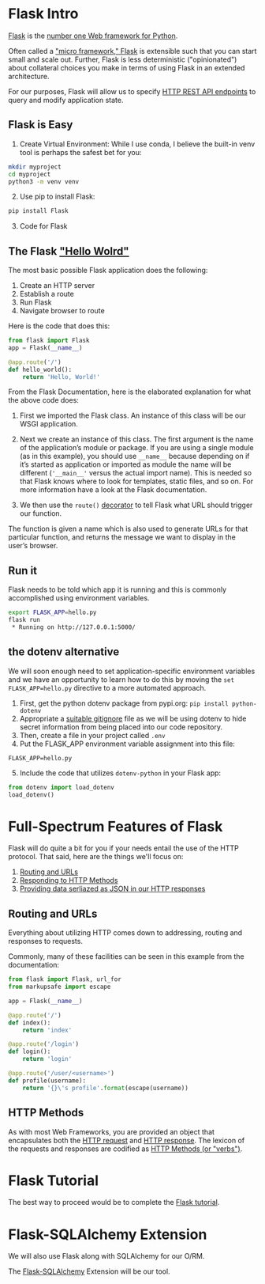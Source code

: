 # Flask Intro

[Flask](https://flask.palletsprojects.com/en/2.2.x/) is the [number one Web framework for Python](https://lp.jetbrains.com/python-developers-survey-2021/#FrameworksLibraries).

Often called a ["micro framework," Flask](https://flask.palletsprojects.com/en/2.2.x/design/#what-does-micro-mean) is extensible such that you can start small and scale out.  Further, Flask is less deterministic ("opinionated") about collateral choices you make in terms of using Flask in an extended architecture.

For our purposes, Flask will allow us to specify [HTTP REST API endpoints](https://en.wikipedia.org/wiki/Representational_state_transfer) to query and modify application state.

## Flask is Easy

1. Create Virtual Environment: While I use conda, I believe the built-in venv tool is perhaps the safest bet for you:
``` bash
mkdir myproject
cd myproject
python3 -m venv venv
```
2. Use pip to install Flask:
``` bash
pip install Flask
```
3. Code for Flask

## The Flask ["Hello Wolrd"](https://en.wikipedia.org/wiki/%22Hello,_World!%22_program)

The most basic possible Flask application does the following:
1. Create an HTTP server
2. Establish a route
3. Run Flask
4. Navigate browser to route

Here is the code that does this:
```python
from flask import Flask
app = Flask(__name__)

@app.route('/')
def hello_world():
    return 'Hello, World!'
```

From the Flask Documentation, here is the elaborated explanation for what the above code does:

1. First we imported the Flask class. An instance of this class will be our WSGI application.

2. Next we create an instance of this class. The first argument is the name of the application’s module or package. If you are using a single module (as in this example), you should use `__name__` because depending on if it’s started as application or imported as module the name will be different (`'__main__'` versus the actual import name). This is needed so that Flask knows where to look for templates, static files, and so on. For more information have a look at the Flask documentation.

3. We then use the `route()` [decorator](https://pythonbasics.org/decorators/) to tell Flask what URL should trigger our function.

The function is given a name which is also used to generate URLs for that particular function, and returns the message we want to display in the user’s browser.

## Run it

Flask needs to be told which app it is running and this is commonly accomplished using environment variables.

```bash
export FLASK_APP=hello.py
flask run
 * Running on http://127.0.0.1:5000/
```

## the dotenv alternative

We will soon enough need to set application-specific environment variables and we have an opportunity to learn how to do this by moving the `set FLASK_APP=hello.py` directive to a more automated approach.

1. First, get the python dotenv package from pypi.org: `pip install python-dotenv`
2. Appropriate a [suitable gitignore](https://github.com/github/gitignore/blob/master/Python.gitignore) file as we will be using dotenv to hide secret information from being placed into our code repository.
3. Then, create a file in your project called `.env`
4. Put the FLASK_APP environment variable assignment into this file:
```
FLASK_APP=hello.py
```
5. Include the code that utilizes `dotenv-python` in your Flask app:
```python
from dotenv import load_dotenv
load_dotenv()
```

# Full-Spectrum Features of Flask

Flask will do quite a bit for you if your needs entail the use of the HTTP protocol.  That said, here are the things we'll focus on:

1. [Routing and URLs](https://flask.palletsprojects.com/en/1.1.x/quickstart/#routing)
2. [Responding to HTTP Methods](https://flask.palletsprojects.com/en/1.1.x/quickstart/#http-methods)
3. [Providing data serliazed as JSON in our HTTP responses](https://flask.palletsprojects.com/en/1.1.x/quickstart/#about-responses)

## Routing and URLs

Everything about utilizing HTTP comes down to addressing, routing and responses to requests.

Commonly, many of these facilities can be seen in this example from the documentation:

```python
from flask import Flask, url_for
from markupsafe import escape

app = Flask(__name__)

@app.route('/')
def index():
    return 'index'

@app.route('/login')
def login():
    return 'login'

@app.route('/user/<username>')
def profile(username):
    return '{}\'s profile'.format(escape(username))
```

## HTTP Methods

As with most Web Frameworks, you are provided an object that encapsulates both the [HTTP request](https://flask.palletsprojects.com/en/1.1.x/quickstart/#the-request-object) and [HTTP response](https://flask.palletsprojects.com/en/1.1.x/quickstart/#about-responses).  The lexicon of the requests and responses are codified as [HTTP Methods (or "verbs")](https://flask.palletsprojects.com/en/1.1.x/quickstart/#http-methods).

# Flask Tutorial

The best way to proceed would be to complete the [Flask tutorial](https://flask.palletsprojects.com/en/1.1.x/tutorial/).

# Flask-SQLAlchemy Extension

We will also use Flask along with SQLAlchemy for our O/RM.

The [Flask-SQLAlchemy](https://flask-sqlalchemy.palletsprojects.com/en/3.0.x/) Extension will be our tool.
